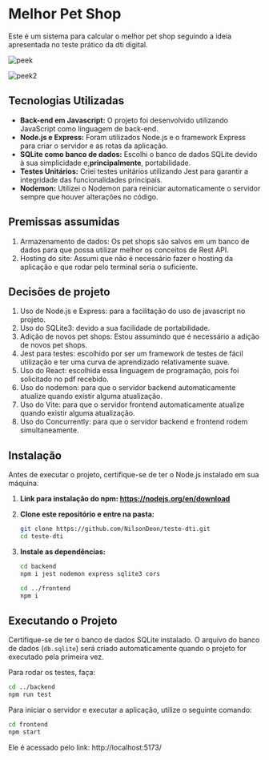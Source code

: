 # Melhor Pet Shop

Este é um sistema para calcular o melhor pet shop seguindo a ideia apresentada no teste prático da dti digital.

![peek](https://github.com/NilsonDeon/teste-dti/assets/81258205/924f089a-1436-42ce-81d9-7edca197296f)


![peek2](https://github.com/NilsonDeon/teste-dti/assets/81258205/d3b30abb-8139-4952-a9d5-e63ab0dacf7a)


## Tecnologias Utilizadas

- **Back-end em Javascript:** O projeto foi desenvolvido utilizando JavaScript como linguagem de back-end.
- **Node.js e Express:** Foram utilizados Node.js e o framework Express para criar o servidor e as rotas da aplicação.
- **SQLite como banco de dados:** Escolhi o banco de dados SQLite devido à sua simplicidade e,**principalmente**, portabilidade.
- **Testes Unitários:** Criei testes unitários utilizando Jest para garantir a integridade das funcionalidades principais.
- **Nodemon:** Utilizei o Nodemon para reiniciar automaticamente o servidor sempre que houver alterações no código.

## Premissas assumidas
1. Armazenamento de dados: Os pet shops  são salvos em um banco de dados para que possa utilizar melhor os conceitos de Rest API.
2. Hosting do site: Assumi que não é necessário fazer o hosting da aplicação e que rodar pelo terminal seria o suficiente.

## Decisões de projeto
1. Uso de Node.js e Express: para a facilitação do uso de javascript no projeto.
2. Uso do SQLite3: devido a sua facilidade de portabilidade.
3. Adição de novos pet shops: Estou assumindo que é necessário a adição de novos pet shops.
4. Jest para testes: escolhido por ser um framework de testes de fácil utilização e ter uma curva de aprendizado relativamente suave.
5. Uso do React: escolhida essa linguagem de programação, pois foi solicitado no pdf recebido.
6. Uso do nodemon: para que o servidor backend automaticamente atualize quando existir alguma atualização.
7. Uso do Vite: para que o servidor frontend automaticamente atualize quando existir alguma atualização.
8. Uso do Concurrently: para que o servidor backend e frontend rodem simultaneamente.

## Instalação

Antes de executar o projeto, certifique-se de ter o Node.js instalado em sua máquina.
1. **Link para instalação do npm: https://nodejs.org/en/download**
2. **Clone este repositório e entre na pasta:**

    ```bash
    git clone https://github.com/NilsonDeon/teste-dti.git
    cd teste-dti
    ```

2. **Instale as dependências:**

    ```bash
    cd backend
    npm i jest nodemon express sqlite3 cors

    cd ../frontend
    npm i
    ```

## Executando o Projeto

Certifique-se de ter o banco de dados SQLite instalado. O arquivo do banco de dados (`db.sqlite`) será criado automaticamente quando o projeto for executado pela primeira vez.

Para rodar os testes, faça: 

```bash
cd ../backend
npm run test
```

Para iniciar o servidor e executar a aplicação, utilize o seguinte comando:

```bash
cd frontend
npm start
```
Ele é acessado pelo link: http://localhost:5173/
